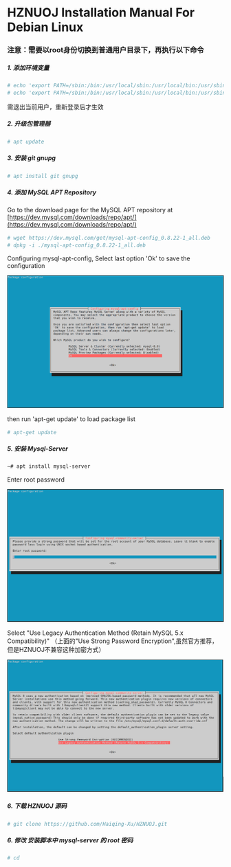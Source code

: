 
# __HZNUOJ Installation Manual For Debian Linux__


### 注意：需要以root身份切换到普通用户目录下，再执行以下命令


##### 1. 添加环境变量

```bash
# echo 'export PATH=/sbin:/bin:/usr/local/sbin:/usr/local/bin:/usr/sbin:/usr/bin' > .bashrc
# echo 'export PATH=/sbin:/bin:/usr/local/sbin:/usr/local/bin:/usr/sbin:/usr/bin' > /root/.bashrc
```
需退出当前用户，重新登录后才生效


##### 2. 升级包管理器

```bash
# apt update
```

##### 3. 安装 git gnupg

```bash
# apt install git gnupg
```

##### 4. 添加 MySQL APT Repository

Go to the download page for the MySQL APT repository at [https://dev.mysql.com/downloads/repo/apt/](https://dev.mysql.com/downloads/repo/apt/)

```bash
# wget https://dev.mysql.com/get/mysql-apt-config_0.8.22-1_all.deb
# dpkg -i ./mysql-apt-config_0.8.22-1_all.deb
```

Configuring mysql-apt-config, Select last option 'Ok' to save the configuration

![](https://github.com/Haiqing-Xu/MyDocs/blob/main/Images/1_mysql.PNG)

then run 'apt-get update' to load package list

```bash
# apt-get update
```

##### 5. 安装 Mysql-Server

```bash
~# apt install mysql-server
```
Enter root password

![](https://github.com/Haiqing-Xu/MyDocs/blob/main/Images/2_mysql.PNG)

Select "Use Legacy Authentication Method (Retain MySQL 5.x Compatibility)" （上面的"Use Strong Password Encryption",虽然官方推荐，但是HZNUOJ不兼容这种加密方式）

![](https://github.com/Haiqing-Xu/MyDocs/blob/main/Images/3_mysql.PNG)

##### 6. 下载 HZNUOJ 源码

```bash
# git clone https://github.com/Haiqing-Xu/HZNUOJ.git
```

##### 6. 修改 安装脚本中 mysql-server 的 root 密码

```bash
# cd 
```
